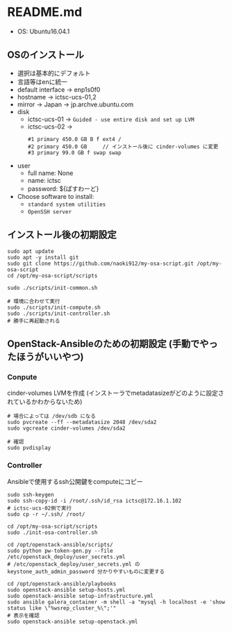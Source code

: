 # README.md

* OS: Ubuntu16.04.1

## OSのインストール
* 選択は基本的にデフォルト
* 言語等はenに統一
* default interface -> enp1s0f0
* hostname -> ictsc-ucs-01,2
* mirror -> Japan -> jp.archve.ubuntu.com
* disk
  - ictsc-ucs-01 -> `Guided - use entire disk and set up LVM`
  - ictsc-ucs-02 ->
    ```
    #1 primary 450.0 GB B f ext4 /
    #2 primary 450.0 GB     // インストール後に cinder-volumes に変更
    #3 primary 99.0 GB f swap swap
    ```
* user
  - full name: None
  - name: ictsc
  - password: ${ぱすわーど}
* Choose software to install:
  - `standard system utilities`
  - `OpenSSH server`

## インストール後の初期設定

```
sudo apt update
sudo apt -y install git
sudo git clone https://github.com/naoki912/my-osa-script.git /opt/my-osa-script
cd /opt/my-osa-script/scripts

sudo ./scripts/init-common.sh

# 環境に合わせて実行
sudo ./scripts/init-compute.sh
sudo ./scripts/init-controller.sh
# 勝手に再起動される
```

## OpenStack-Ansibleのための初期設定 (手動でやったほうがいいやつ)

### Conpute

cinder-volumes LVMを作成 (インストーラでmetadatasizeがどのように設定されているかわからないため)

```
# 場合によっては /dev/sdb になる
sudo pvcreate --ff --metadatasize 2048 /dev/sda2
sudo vgcreate cinder-volumes /dev/sda2

# 確認
sudo pvdisplay
```

### Controller

Ansibleで使用するssh公開鍵をcomputeにコピー

```
sudo ssh-keygen
sudo ssh-copy-id -i /root/.ssh/id_rsa ictsc@172.16.1.102
# ictsc-ucs-02側で実行
sudo cp -r ~/.ssh/ /root/

cd /opt/my-osa-script/scripts
sudo ./init-osa-controller.sh

cd /opt/openstack-ansible/scripts/
sudo python pw-token-gen.py --file /etc/openstack_deploy/user_secrets.yml
# /etc/openstack_deploy/user_secrets.yml の keystone_auth_admin_password 分かりやすいものに変更する

cd /opt/openstack-ansible/playbooks
sudo openstack-ansible setup-hosts.yml
sudo openstack-ansible setup-infrastructure.yml
sudo ansible galera_container -m shell -a "mysql -h localhost -e 'show status like \"%wsrep_cluster_%\";'"
# 表示を確認
sudo openstack-ansible setup-openstack.yml
```
